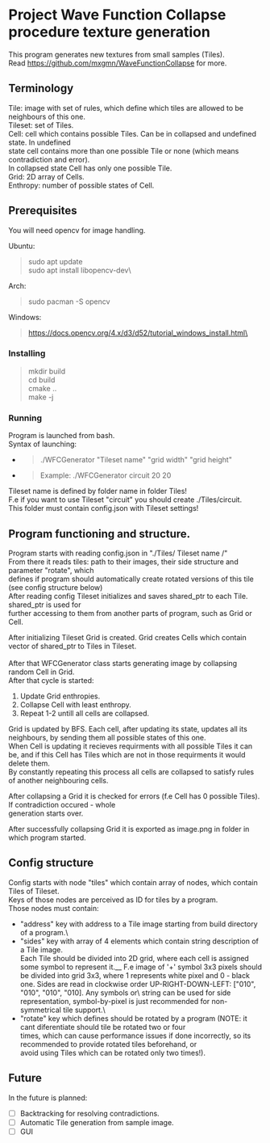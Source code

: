 # Project Wave Function Collapse procedure texture generation

This program generates new textures from small samples (Tiles).\
Read https://github.com/mxgmn/WaveFunctionCollapse for more.

## Terminology
Tile: image with set of rules, which define which tiles are allowed to be neighbours of this one.\
Tileset: set of Tiles.\
Cell: cell which contains possible Tiles. Can be in collapsed and undefined state. In undefined\
    state cell contains more than one possible Tile or none (which means contradiction and error).\
    In collapsed state Cell has only one possible Tile.\
Grid: 2D array of Cells. \
Enthropy: number of possible states of Cell.

## Prerequisites
You will need opencv for image handling.

Ubuntu:
> sudo apt update\
> sudo apt install libopencv-dev\


Arch:
> sudo pacman -S opencv

Windows:
> https://docs.opencv.org/4.x/d3/d52/tutorial_windows_install.html\



### Installing
> mkdir build \
> cd build\
> cmake ..\
> make -j

### Running

Program is launched from bash.\
Syntax of launching:
* > ./WFCGenerator "Tileset name" "grid width" "grid height"
* > Example: ./WFCGenerator circuit 20 20

Tileset name is defined by folder name in folder Tiles!\
F.e if you want to use Tileset "circuit" you should create ./Tiles/circuit.\
This folder must contain config.json with Tileset settings!

## Program functioning and structure.

Program starts with reading config.json in "./Tiles/ Tileset name /" \
From there it reads tiles: path to their images, their side structure and parameter "rotate", which\
defines if program should automatically create rotated versions of this tile (see config structure below)\
After reading config Tileset initializes and saves shared_ptr to each Tile. shared_ptr is used for\
further accessing to them from another parts of program, such as Grid or Cell.

After initializing Tileset Grid is created. Grid creates Cells which contain vector of shared_ptr to Tiles in Tileset.\
\
After that WFCGenerator class starts generating image by collapsing random Cell in Grid.\
After that cycle is started:
1. Update Grid enthropies.
2. Collapse Cell with least enthropy.
3. Repeat 1-2 untill all cells are collapsed.

Grid is updated by BFS. Each cell, after updating its state, updates all its neighbours, by sending them all possible states of this one.\
When Cell is updating it recieves requirments with all possible Tiles it can be, and if this Cell has Tiles which are not
in those requirments it would delete them. \
By constantly repeating this process all cells are collapsed to satisfy rules of another neighbouring cells.

After collapsing a Grid it is checked for errors (f.e Cell has 0 possible Tiles). If contradiction occured - whole\
generation starts over.

After successfully collapsing Grid it is exported as image.png in folder in which program started.

## Config structure
Config starts with node "tiles" which contain array of nodes, which contain Tiles of Tileset.\
Keys of those nodes are perceived as ID for tiles by a program.\
Those nodes must contain:
* "address" key with address to a Tile image starting from build directory of a program.\
* "sides" key with array of 4 elements which contain string description of a Tile image.\
Each Tile should be divided into 2D grid, where each cell is assigned some symbol to represent it.__ 
F.e image of '+' symbol 3x3 pixels should be divided into grid 3x3, where 1 represents white pixel
and 0 - black one. Sides are read in clockwise order UP-RIGHT-DOWN-LEFT: ["010", "010", "010", "010]. Any symbols or\ string can be used for side representation, symbol-by-pixel is just recommended for non-symmetrical tile support.\
* "rotate" key which defines should be rotated by a program (NOTE: it cant diferentiate should tile be rotated two or four\
times, which can cause performance issues if done incorrectly, so its recommended to provide rotated tiles beforehand, or\
avoid using Tiles which can be rotated only two times!).

## Future
In the future is planned:
- [ ] Backtracking for resolving contradictions.
- [ ] Automatic Tile generation from sample image.
- [ ] GUI